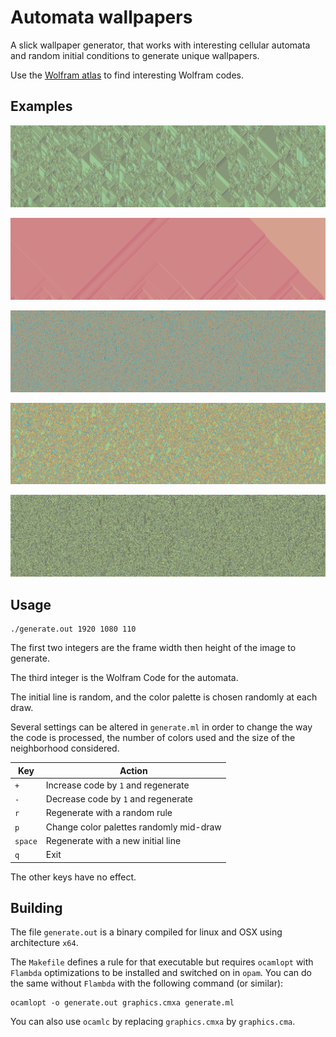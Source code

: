 # Automata wallpapers

A slick wallpaper generator, that works with interesting cellular automata and random initial conditions to generate unique wallpapers.

Use the [Wolfram atlas](http://atlas.wolfram.com/01/01/) to find interesting Wolfram codes.

## Examples

![example1](examples/one.png?raw=true)

![example2](examples/two.png?raw=true)

![example3](examples/three.png?raw=true)

![example4](examples/four.png?raw=true)

![example5](examples/five.png?raw=true)

## Usage

    ./generate.out 1920 1080 110

The first two integers are the frame width then height of the image to generate.

The third integer is the Wolfram Code for the automata.

The initial line is random, and the color palette is chosen randomly at each draw.

Several settings can be altered in `generate.ml` in order to change the way the code is processed, the number of colors used and the size of the neighborhood considered.

| Key | Action|
| --- | --- |
| `+` | Increase code by `1` and regenerate |
| `-` | Decrease code by `1` and regenerate |
| `r` | Regenerate with a random rule |
| `p` | Change color palettes randomly mid-draw |
| `space` | Regenerate with a new initial line |
| `q` | Exit |

The other keys have no effect.

## Building

The file `generate.out` is a binary compiled for linux and OSX using architecture `x64`.

The `Makefile` defines a rule for that executable but requires `ocamlopt` with `Flambda` optimizations to be installed and switched on in `opam`.
You can do the same without `Flambda` with the following command (or similar):

    ocamlopt -o generate.out graphics.cmxa generate.ml

You can also use `ocamlc` by replacing `graphics.cmxa` by `graphics.cma`.

